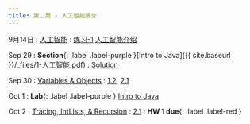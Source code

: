 ```yaml
---
title: 第二周 - 人工智能简介
---
```


9月14日
: [人工智能](#) 
  : [练习-1](#)
[人工智能介绍](#)

Sep 29
: **Section**{: .label .label-purple }[Intro to Java]({{ site.baseurl }}/_files/1-人工智能.pdf)
  : [Solution](#)

Sep 30
: [Variables & Objects](#)
  : [1.2](#), [2.1](#)

Oct 1
: **Lab**{: .label .label-purple } [Intro to Java](#)

Oct 2
: [Tracing, IntLists, & Recursion](#)
  : [2.1](#)
: **HW 1 due**{: .label .label-red }
